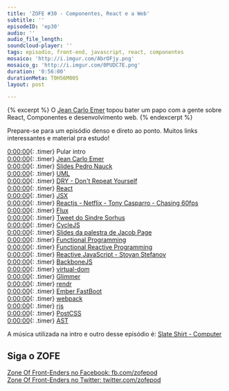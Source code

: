```yaml
---
title: 'ZOFE #30 - Componentes, React e a Web'
subtitle: ''
episodeID: 'ep30'
audio: ''
audio_file_length:
soundcloud-player: ''
tags: episodio, front-end, javascript, react, componentes
mosaico: 'http://i.imgur.com/AbrOFjy.png'
mosaico_g: 'http://i.imgur.com/0PUDC7E.png'
duration: '0:56:00'
durationMeta: T0H56M00S
layout: post

---
```


{% excerpt %}
O [Jean Carlo Emer](http://twitter.com/jcemer) topou bater um papo com a gente sobre React, Componentes e desenvolvimento web.
{% endexcerpt %}

Prepare-se para um episódio denso e direto ao ponto. Muitos links interessantes e material pra estudo!


[0:00:00](#t=0:00:00){: .timer} Pular intro<br>
[0:00:00](#t=0:00:00){: .timer} [Jean Carlo Emer](http://jcemer.com)<br>
[0:00:00](#t=0:00:00){: .timer} [Slides Pedro Nauck](https://speakerdeck.com/pedronauck/reactjs-keep-simple-everything-can-be-a-component)<br>
[0:00:00](#t=0:00:00){: .timer} [UML](https://en.wikipedia.org/wiki/Component_%28UML%29)<br>
[0:00:00](#t=0:00:00){: .timer} [DRY - Don't Repeat Yourself](https://en.wikipedia.org/wiki/Don%27t_repeat_yourself)<br>
[0:00:00](#t=0:00:00){: .timer} [React](https://facebook.github.io/react/)<br>
[0:00:00](#t=0:00:00){: .timer} [JSX](https://facebook.github.io/jsx/)<br>
[0:00:00](#t=0:00:00){: .timer} [Reactjs - Netflix - Tony Casparro - Chasing 60fps](https://www.youtube.com/watch?v=g01dGsKbXOk)<br>
[0:00:00](#t=0:00:00){: .timer} [Flux](https://facebook.github.io/flux/)<br>
[0:00:00](#t=0:00:00){: .timer} [Tweet do Sindre Sorhus](https://twitter.com/sindresorhus/status/639109707634835456)<br>
[0:00:00](#t=0:00:00){: .timer} [CycleJS](http://cycle.js.org/)<br>
[0:00:00](#t=0:00:00){: .timer} [Slides da palestra de Jacob Page](http://slides.com/jacobpage/frp#/)<br>
[0:00:00](#t=0:00:00){: .timer} [Functional Programming](https://en.wikipedia.org/wiki/Functional_programming)<br>
[0:00:00](#t=0:00:00){: .timer} [Functional Reactive Programming](https://en.wikipedia.org/wiki/Functional_reactive_programming)<br>
[0:00:00](#t=0:00:00){: .timer} [Reactive JavaScript - Stoyan Stefanov](https://www.youtube.com/watch?v=yKptL0oxjuM)<br>
[0:00:00](#t=0:00:00){: .timer} [BackboneJS](http://backbonejs.org/)<br>
[0:00:00](#t=0:00:00){: .timer} [virtual-dom](https://github.com/Matt-Esch/virtual-dom)<br>
[0:00:00](#t=0:00:00){: .timer} [Glimmer](https://github.com/emberjs/ember.js/pull/10501)<br>
[0:00:00](#t=0:00:00){: .timer} [rendr](https://github.com/rendrjs/rendr)<br>
[0:00:00](#t=0:00:00){: .timer} [Ember FastBoot](http://emberjs.com/blog/2014/12/22/inside-fastboot-the-road-to-server-side-rendering.html)<br>
[0:00:00](#t=0:00:00){: .timer} [webpack](https://webpack.github.io/)<br>
[0:00:00](#t=0:00:00){: .timer} [rjs](http://requirejs.org/docs/optimization.html)<br>
[0:00:00](#t=0:00:00){: .timer} [PostCSS](https://github.com/postcss/postcss)<br>
[0:00:00](#t=0:00:00){: .timer} [AST](https://en.wikipedia.org/wiki/Abstract_syntax_tree)<br>

A música utilizada na intro e outro desse episódio é: [Slate Shirt - Computer](http://freemusicarchive.org/music/State_Shirt/This_Is_Old/04_Computer)

## Siga o ZOFE

[Zone Of Front-Enders no Facebook: fb.com/zofepod](http://fb.com/zofepod/ "ZOFE no Facebook: fb.com/zofepod")<br>
[Zone Of Front-Enders no Twitter: twitter.com/zofepod](http://twitter.com/zofepod/ "ZOFE no Twitter")<br>
